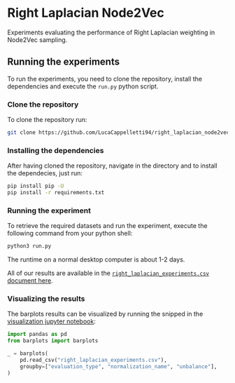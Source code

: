 # Right Laplacian Node2Vec
Experiments evaluating the performance of Right Laplacian weighting in Node2Vec sampling.

## Running the experiments
To run the experiments, you need to clone the repository, install the dependencies and execute the `run.py` python script.

### Clone the repository
To clone the repository run:

```bash
git clone https://github.com/LucaCappelletti94/right_laplacian_node2vec
```

### Installing the dependencies
After having cloned the repository, navigate in the directory and to install the dependecies, just run:

```bash
pip install pip -U
pip install -r requirements.txt
```

### Running the experiment
To retrieve the required datasets and run the experiment, execute the following command from your python shell:

```bash
python3 run.py
```

The runtime on a normal desktop computer is about 1-2 days.

All of our results are available in the [`right_laplacian_experiments.csv` document here](https://github.com/LucaCappelletti94/right_laplacian_node2vec/blob/main/right_laplacian_experiments.csv).

### Visualizing the results
The barplots results can be visualized by running the snipped in the [visualization jupyter notebook](https://github.com/LucaCappelletti94/right_laplacian_node2vec/blob/main/notebooks/Barplots%20visualization.ipynb):

```python
import pandas as pd
from barplots import barplots

_ = barplots(
    pd.read_csv("right_laplacian_experiments.csv"),
    groupby=["evaluation_type", "normalization_name", "unbalance"],
)
```